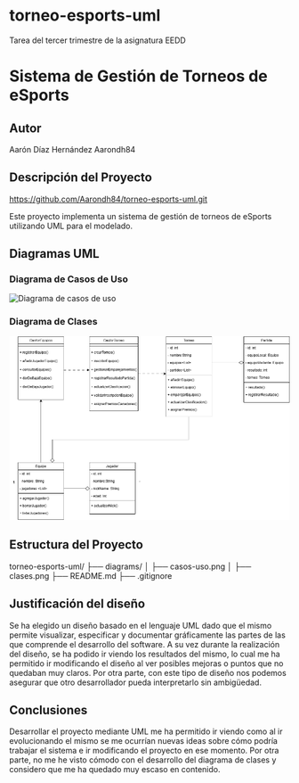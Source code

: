 # torneo-esports-uml
Tarea del tercer trimestre de la asignatura EEDD

# Sistema de Gestión de Torneos de eSports

## Autor 
Aarón Díaz Hernández
Aarondh84

## Descripción del Proyecto 
https://github.com/Aarondh84/torneo-esports-uml.git

Este proyecto implementa un sistema de gestión de torneos de eSports utilizando UML para el modelado. 
## Diagramas UML 
### Diagrama de Casos de Uso 
![Diagrama de casos de uso](diagrams/casos-uso.png) 
### Diagrama de Clases 
![Diagrama de clases](diagrams/clases.png)
## Estructura del Proyecto 
torneo-esports-uml/
├── diagrams/ 
│ ├── casos-uso.png 
│ ├── clases.png 
├── README.md 
├── .gitignore 

## Justificación del diseño 
Se ha elegido un diseño basado en el lenguaje UML dado que el mismo permite visualizar, especificar y documentar gráficamente las partes de las que comprende el desarrollo del software.
A su vez durante la realización del diseño, se ha podido ir viendo los resultados del mismo, lo cual me ha permitido ir modificando el diseño al ver posibles mejoras o puntos que no quedaban muy claros.
Por otra parte, con este tipo de diseño nos podemos asegurar que otro desarrollador pueda interpretarlo sin ambigüedad.

## Conclusiones 
Desarrollar el proyecto mediante UML me ha permitido ir viendo como al ir evolucionando el mismo se me ocurrían nuevas ideas sobre cómo podría trabajar el sistema e ir modificando el proyecto en ese momento.
Por otra parte, no me he visto cómodo con el desarrollo del diagrama de clases y considero que me ha quedado muy escaso en contenido.
